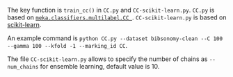The key function is ```train_cc()``` in ```CC.py``` and ```CC-scikit-learn.py```. ```CC.py``` is based on [```meka.classifiers.multilabel.CC ```](https://waikato.github.io/meka/meka.classifiers.multilabel.CC/). ```CC-scikit-learn.py``` is based on [scikit-learn](https://scikit-learn.org/stable/auto_examples/multioutput/plot_classifier_chain_yeast.html).

An example command is ```python CC.py --dataset bibsonomy-clean --C 100 --gamma 100 --kfold -1 --marking_id CC```.

The file ```CC-scikit-learn.py``` allows to specify the number of chains as ```--num_chains``` for ensemble learning, default value is 10.
